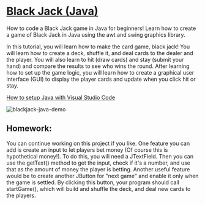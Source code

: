 # [Black Jack (Java)]()

How to code a Black Jack game in Java for beginners! Learn how to create a game of Black Jack in Java using the awt and swing graphics library. 

In this tutorial, you will learn how to make the card game, black jack! You will learn how to create a deck, shuffle it, and deal cards to the dealer and the player. You will also learn to hit (draw cards) and stay (submit your hand) and compare the results to see who wins the round. After learning how to set up the game logic, you will learn how to create a graphical user interface (GUI) to display the player cards and update when you click hit or stay.

[How to setup Java with Visual Studio Code](https://youtu.be/BB0gZFpukJU)

![blackjack-java-demo](https://github.com/ImKennyYip/blackjack-java/assets/78777681/51e12a13-3e73-4b6c-baac-6132b07fad93)


## Homework:
You can continue working on this project if you like. One feature you can add is create an input to let players bet money (Of course this is hypothetical money!). To do this, you will need a JTextField. Then you can use the getText() method to get the input, check if it's a number, and use that as the amount of money the player is betting. Another useful feature would be to create another JButton for "next game" and enable it only when the game is settled. By clicking this button, your program should call startGame(), which will build and shuffle the deck, and deal new cards to the players. 
